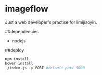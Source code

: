 imageflow
=========

Just a web developer's practise for limijiaoyin.

##dependencies

* nodejs

##deploy 

```bash
npm install
bower install
./index.js -p PORT #default port 5000
```